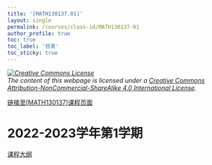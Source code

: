 ```yaml
---
title: '[MATH130137.01]'
layout: single
permalink: /courses/class-id/MATH130137-01
author_profile: true
toc: true
toc_label: '目录'
toc_sticky: true
---
```


<div class='notice--warning'>
	<p><i><a rel='license' href='http://creativecommons.org/licenses/by-nc-sa/4.0/'><img alt='Creative Commons License' style='border-width:0' src='https://i.creativecommons.org/l/by-nc-sa/4.0/88x31.png' /></a><br /> The content of this webpage is licensed under a <a rel='license' href='http://creativecommons.org/licenses/by-nc-sa/4.0/'>Creative Commons Attribution-NonCommercial-ShareAlike 4.0 International License</a>.</i></p>
</div>

<a href='https://fdu-math.github.io/courses/MATH130137'>链接至[MATH130137]课程页面</a>

# 2022-2023学年第1学期
<a href='https://fdu-math.github.io/courses/syllabus/MATH130137.01-2022-2023-1 (Encrypted).pdf'>课程大纲</a>

